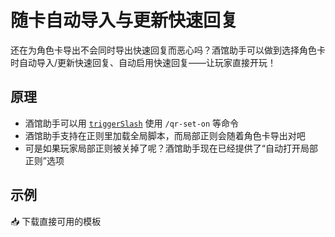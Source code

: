 
# 随卡自动导入与更新快速回复

还在为角色卡导出不会同时导出快速回复而恶心吗？酒馆助手可以做到选择角色卡时自动导入/更新快速回复、自动启用快速回复——让玩家直接开玩！

## 原理

- 酒馆助手可以用 [`triggerSlash`](../功能详情/触发快速回复命令) 使用 `/qr-set-on` 等命令
- 酒馆助手支持在正则里加载全局脚本，而局部正则会随着角色卡导出对吧
- 可是如果玩家局部正则被关掉了呢？酒馆助手现在已经提供了“自动打开局部正则”选项

## 示例

<MyButton url="https://discord.com/channels/1134557553011998840/1322585732962975915">📥 下载直接可用的模板</MyButton>
